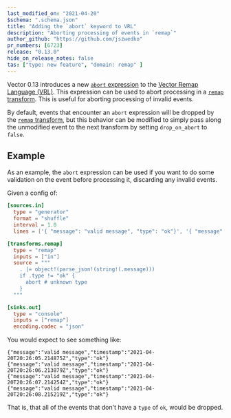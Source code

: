 ```yaml
---
last_modified_on: "2021-04-20"
$schema: ".schema.json"
title: "Adding the `abort` keyword to VRL"
description: "Aborting processing of events in `remap`"
author_github: "https://github.com/jszwedko"
pr_numbers: [6723]
release: "0.13.0"
hide_on_release_notes: false
tas: ["type: new feature", "domain: remap" ]
---
```


Vector 0.13 introduces a new [`abort` expression][abort] to the [Vector Remap
Language (VRL)][vrl]. This expression can be used to abort processing in
a [`remap` transform][remap]. This is useful for aborting processing of invalid
events.

By default, events that encounter an `abort` expression will be dropped by the
[`remap` transform][remap], but this behavior can be modified to simply pass
along the unmodified event to the next transform by setting `drop_on_abort` to
`false`.

## Example

As an example, the `abort` expression can be used if you want to do some
validation on the event before processing it, discarding any invalid events.

Given a config of:

```toml
[sources.in]
  type = "generator"
  format = "shuffle"
  interval = 1.0
  lines = ['{ "message": "valid message", "type": "ok"}', '{ "message": "invalid message", "type": "unknown"}']

[transforms.remap]
  type = "remap"
  inputs = ["in"]
  source = """
    . |= object!(parse_json!(string!(.message)))
    if .type != "ok" {
      abort # unknown type
    }
  """

[sinks.out]
  type = "console"
  inputs = ["remap"]
  encoding.codec = "json"
```

You would expect to see something like:

```
{"message":"valid message","timestamp":"2021-04-20T20:26:05.214875Z","type":"ok"}
{"message":"valid message","timestamp":"2021-04-20T20:26:06.213879Z","type":"ok"}
{"message":"valid message","timestamp":"2021-04-20T20:26:07.214254Z","type":"ok"}
{"message":"valid message","timestamp":"2021-04-20T20:26:08.215219Z","type":"ok"}
```

That is, that all of the events that don't have a `type` of `ok`, would be
dropped.

[abort]: /docs/reference/vrl/expressions/#index
[remap]: /docs/reference/configuration/tranforms/remap
[vrl]: /docs/reference/vrl/
